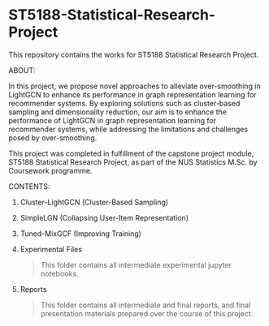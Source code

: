 # ST5188-Statistical-Research-Project
This repository contains the works for ST5188 Statistical Research Project.

ABOUT:

In this project, we propose novel approaches to alleviate over-smoothing in LightGCN to enhance its performance in graph representation learning for recommender systems. By exploring solutions such as cluster-based sampling and dimensionality reduction, our aim is to enhance the performance of LightGCN in graph representation learning for recommender systems, while addressing the limitations and challenges posed by over-smoothing.

This project was completed in fulfillment of the capstone project module, ST5188 Statistical Research Project, as part of the NUS Statistics M.Sc. by Coursework programme.

CONTENTS:

1. Cluster-LightGCN (Cluster-Based Sampling)
2. SimpleLGN (Collapsing User-Item Representation)
3. Tuned-MixGCF (Improving Training)
   
5. Experimental Files
   > This folder contains all intermediate experimental jupyter notebooks.
6. Reports
   > This folder contains all intermediate and final reports, and final presentation materials prepared over the course of this project.
